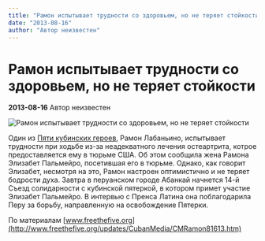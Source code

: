 ```yaml
---
title: "Рамон испытывает трудности со здоровьем, но не теряет стойкости"
date: "2013-08-16"
author: "Автор неизвестен"
---
```


# Рамон испытывает трудности со здоровьем, но не теряет стойкости

**2013-08-16** Автор неизвестен

![Рамон испытывает трудности со здоровьем, но не теряет стойкости](http://www.freethefive.org/images/Ramon/ramonfamily2013.jpg)

Один из [Пяти кубинских героев](/609.md), Рамон Лабаньино, испытывает трудности при ходьбе из-за неадекватного лечения остеартрита, котрое предоставляется ему в тюрьме США. Об этом сообщила жена Рамона Элизабет Пальмейро, посетившая его в тюрьме. Однако, как говорит Элизабет, несмотря на это, Рамон настроен оптимистично и не теряет бодрости духа. Завтра в перуанском городе Абанкай начнется 14-й Съезд солидарности с кубинской пятеркой, в котором примет участие Элизабет Пальмейро. В интервью с Пренса Латина она поблагодарила Перу за борьбу, направленную на освобождение Пятерки.

По материалам [www.freethefive.org](http://www.freethefive.org/updates/CubanMedia/CMRamon81613.htm)